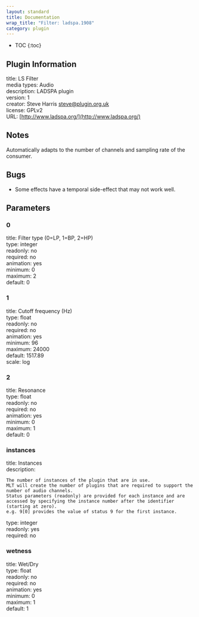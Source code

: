 ```yaml
---
layout: standard
title: Documentation
wrap_title: "Filter: ladspa.1908"
category: plugin
---
```

* TOC
{:toc}

## Plugin Information

title: LS Filter  
media types:
Audio  
description: LADSPA plugin  
version: 1  
creator: Steve Harris <steve@plugin.org.uk>  
license: GPLv2  
URL: [http://www.ladspa.org/](http://www.ladspa.org/)  

## Notes

Automatically adapts to the number of channels and sampling rate of the consumer.

## Bugs

* Some effects have a temporal side-effect that may not work well.


## Parameters

### 0

title: Filter type (0=LP, 1=BP, 2=HP)    
type: integer  
readonly: no  
required: no  
animation: yes  
minimum: 0  
maximum: 2  
default: 0  

### 1

title: Cutoff frequency (Hz)    
type: float  
readonly: no  
required: no  
animation: yes  
minimum: 96  
maximum: 24000  
default: 1517.89  
scale: log  

### 2

title: Resonance    
type: float  
readonly: no  
required: no  
animation: yes  
minimum: 0  
maximum: 1  
default: 0  

### instances

title: Instances    
description:
```
The number of instances of the plugin that are in use.
MLT will create the number of plugins that are required to support the number of audio channels.
Status parameters (readonly) are provided for each instance and are accessed by specifying the instance number after the identifier (starting at zero).
e.g. 9[0] provides the value of status 9 for the first instance.
```
type: integer  
readonly: yes  
required: no  

### wetness

title: Wet/Dry    
type: float  
readonly: no  
required: no  
animation: yes  
minimum: 0  
maximum: 1  
default: 1  

